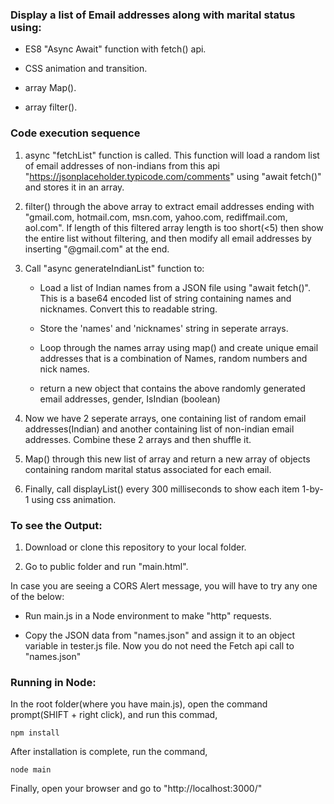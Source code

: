 ### Display a list of Email addresses along with marital status using: 

- ES8 "Async Await" function with fetch() api.

- CSS animation and transition.

- array Map().

- array filter().


### Code execution sequence


1) async "fetchList" function is called. This function will load a random list of email addresses of non-indians from this api "https://jsonplaceholder.typicode.com/comments" using "await fetch()" and stores it in an array.

2) filter() through the above array to extract email addresses ending with "gmail.com, hotmail.com, msn.com, yahoo.com, rediffmail.com, aol.com". If length of this filtered array length is too short(<5) then show the entire list without filtering, and then modify all email addresses by inserting "@gmail.com" at the end.

3) Call "async generateIndianList" function to:

	- Load a list of Indian names from a JSON file using "await fetch()". This is a base64 encoded list of string containing names and nicknames. Convert this to readable string.

	- Store the 'names' and 'nicknames' string in seperate arrays.

	- Loop through the names array using map() and create unique email addresses that is a combination of Names, random numbers and nick names.

	- return a new object that contains the above randomly generated email addresses, gender, IsIndian (boolean)

4) Now we have 2 seperate arrays, one containing list of random email addresses(Indian) and another containing list of non-indian email addresses. Combine these 2 arrays and then shuffle it.

5) Map() through this new list of array and return a new array of objects containing random marital status associated for each email.

6) Finally, call displayList() every 300 milliseconds to show each item 1-by-1 using css animation.


### To see the Output:

1) Download or clone this repository to your local folder.

2) Go to public folder and run "main.html".
 
In case you are seeing a CORS Alert message, you will have to try any one of the below:

- Run main.js in a Node environment to make "http" requests.

- Copy the JSON data from "names.json" and assign it to an object variable in tester.js file. Now you do not need the Fetch api call to "names.json"


### Running in Node:

In the root folder(where you have main.js), open the command prompt(SHIFT + right click), and run this commad,

```
npm install
```

After installation is complete, run the command,

```
node main
```

Finally, open your browser and go to "http://localhost:3000/"
